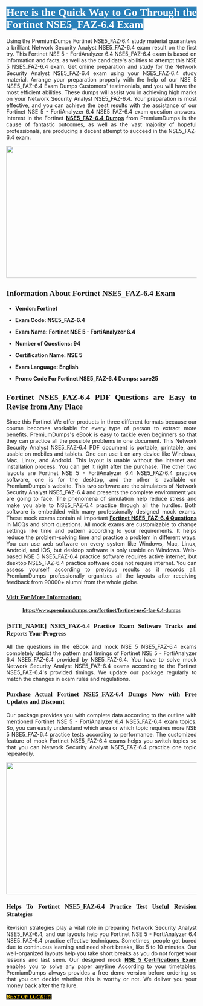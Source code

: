 <h1 style="text-align: justify;"><span style="color:#ffffff;"><span style="font-family:Georgia,serif;"><strong><span style="background-color:#2980b9;">Here is the Quick Way to Go Through the Fortinet NSE5_FAZ-6.4 Exam</span></strong></span></span></h1>

<p style="text-align: justify;">Using the PremiumDumps Fortinet NSE5_FAZ-6.4 study material guarantees a brilliant Network Security Analyst NSE5_FAZ-6.4 exam result on the first try. This Fortinet NSE 5 - FortiAnalyzer 6.4 NSE5_FAZ-6.4 exam is based on information and facts, as well as the candidate's abilities to attempt this NSE 5 NSE5_FAZ-6.4 exam. Get online preparation and study for the Network Security Analyst NSE5_FAZ-6.4 exam using your NSE5_FAZ-6.4 study material. Arrange your preparation properly with the help of our NSE 5 NSE5_FAZ-6.4 Exam Dumps Customers' testimonials, and you will have the most efficient abilities. These dumps will assist you in achieving high marks on your Network Security Analyst NSE5_FAZ-6.4. Your preparation is most effective, and you can achieve the best results with the assistance of our Fortinet NSE 5 - FortiAnalyzer 6.4 NSE5_FAZ-6.4 exam question answers. Interest in the Fortinet <a href="https://www.premiumdumps.com/fortinet/fortinet-nse5-faz-6.4-dumps"><strong>NSE5_FAZ-6.4 </strong><b>Dumps</b></a> from PremiumDumps is the cause of fantastic outcomes, as well as the vast majority of hopeful professionals, are producing a decent attempt to succeed in the NSE5_FAZ-6.4 exam.</p>

<p style="text-align: center;"><a href="https://www.premiumdumps.com/fortinet/fortinet-nse5-faz-6.4-dumps"><img alt="" src="https://i.imgur.com/VJaqCPg.jpeg" style="width: 700px; height: 350px;" /></a></p>

<h2 style="text-align: justify;"><span style="font-family:Georgia,serif;"><strong>Information About Fortinet NSE5_FAZ-6.4 Exam</strong></span></h2>

<ul>
	<li>
	<p style="text-align: justify;"><b>Vendor: Fortinet</b></p>
	</li>
	<li>
	<p style="text-align: justify;"><b>Exam Code: NSE5_FAZ-6.4</b></p>
	</li>
	<li>
	<p style="text-align: justify;"><b>Exam Name: Fortinet NSE 5 - FortiAnalyzer 6.4</b></p>
	</li>
	<li>
	<p style="text-align: justify;"><b>Number of Questions: 94</b></p>
	</li>
	<li>
	<p style="text-align: justify;"><b>Certification Name: NSE 5</b></p>
	</li>
	<li>
	<p style="text-align: justify;"><b>Exam Language: English</b></p>
	</li>
	<li>
	<p style="text-align: justify;"><b>Promo Code For Fortinet NSE5_FAZ-6.4 Dumps: save25</b></p>
	</li>
</ul>

<h2 style="text-align: justify;"><span style="font-family:Georgia,serif;"><strong>Fortinet NSE5_FAZ-6.4 PDF Questions are Easy to Revise from Any Place</strong></span></h2>

<p style="text-align: justify;">Since this Fortinet We offer products in three different formats because our course becomes workable for every type of person to extract more benefits. PremiumDumps's eBook is easy to tackle even beginners so that they can practice all the possible problems in one document. This Network Security Analyst NSE5_FAZ-6.4 PDF document is portable, printable, and usable on mobiles and tablets. One can use it on any device like Windows, Mac, Linux, and Android. This layout is usable without the internet and installation process. You can get it right after the purchase. The other two layouts are Fortinet NSE 5 - FortiAnalyzer 6.4 NSE5_FAZ-6.4 practice software, one is for the desktop, and the other is available on PremiumDumps's website. This two software are the simulators of Network Security Analyst NSE5_FAZ-6.4 and presents the complete environment you are going to face. The phenomena of simulation help reduce stress and make you able to NSE5_FAZ-6.4 practice through all the hurdles. Both software is embedded with many professionally designed mock exams. These mock exams contain all important <strong><a href="https://www.premiumdumps.com/fortinet/fortinet-nse5-faz-6.4-dumps">Fortinet NSE5_FAZ-6.4 Questions</a></strong> in MCQs and short questions. All mock exams are customizable to change settings like time and pattern according to your requirements. It helps reduce the problem-solving time and practice a problem in different ways. You can use web software on every system like Windows, Mac, Linux, Android, and IOS, but desktop software is only usable on Windows. Web-based NSE 5 NSE5_FAZ-6.4 practice software requires active internet, but desktop NSE5_FAZ-6.4 practice software does not require internet. You can assess yourself according to previous results as it records all. PremiumDumps professionally organizes all the layouts after receiving feedback from 90000+ alumni from the whole globe.</p>

<h3><span style="font-family:Georgia,serif;"><strong><u>Visit For More Information:</u></strong></span></h3>

<p style="text-align: center;"><span style="font-size:14px;"><span style="font-family:Georgia,serif;"><strong><a href="https://www.premiumdumps.com/fortinet/fortinet-nse5-faz-6.4-dumps">https://www.premiumdumps.com/fortinet/fortinet-nse5-faz-6.4-dumps</a></strong></span></span></p>

<h3 style="text-align: justify;"><span style="font-family:Georgia,serif;"><strong><strong><strong>[SITE_NAME] NSE5_FAZ-6.4 Practice Exam Software Tracks and Reports Your Progress</strong></strong></strong></span></h3>

<p style="text-align: justify;">All the questions in the eBook and mock NSE 5 NSE5_FAZ-6.4 exams completely depict the pattern and timings of Fortinet NSE 5 - FortiAnalyzer 6.4 NSE5_FAZ-6.4 provided by NSE5_FAZ-6.4. You have to solve mock Network Security Analyst NSE5_FAZ-6.4 exams according to the Fortinet NSE5_FAZ-6.4's provided timings. We update our package regularly to match the changes in exam rules and regulations.</p>

<h3 style="text-align: justify;"><span style="font-family:Georgia,serif;"><strong><strong><strong>Purchase Actual Fortinet NSE5_FAZ-6.4 Dumps Now with Free Updates and Discount</strong></strong></strong></span></h3>

<p style="text-align: justify;">Our package provides you with complete data according to the outline with mentioned Fortinet NSE 5 - FortiAnalyzer 6.4 NSE5_FAZ-6.4 exam topics. So, you can easily understand which area or which topic requires more NSE 5 NSE5_FAZ-6.4 practice tests according to performance. The customized feature of mock Fortinet NSE5_FAZ-6.4 exams helps you switch topics so that you can Network Security Analyst NSE5_FAZ-6.4 practice one topic repeatedly.</p>

<p style="text-align: center;"><strong><a href="https://www.premiumdumps.com/fortinet/fortinet-nse5-faz-6.4-dumps"><img alt="" src="https://i.imgur.com/F18GQwv.jpeg" style="width: 700px; height: 350px;" /></a></strong></p>

<h3 style="text-align: justify;"><span style="font-family:Georgia,serif;"><strong><strong><strong>Helps To Fortinet NSE5_FAZ-6.4 Practice Test Useful Revision Strategies</strong></strong></strong></span></h3>

<p style="text-align: justify;">Revision strategies play a vital role in preparing Network Security Analyst NSE5_FAZ-6.4, and our layouts help you Fortinet NSE 5 - FortiAnalyzer 6.4 NSE5_FAZ-6.4 practice effective techniques. Sometimes, people get bored due to continuous learning and need short breaks, like 5 to 10 minutes. Our well-organized layouts help you take short breaks as you do not forget your lessons and last seen. Our designed mock <strong><a href="https://www.premiumdumps.com/fortinet/nse-5-dumps">NSE 5 Certifications Exam</a></strong> enables you to solve any paper anytime According to your timetables. PremiumDumps always provides a free demo version before ordering so that you can decide whether this is worthy or not. We deliver you your money back after the failure.</p>

<p style="text-align: justify;"><span style="color:#f1c40f;"><strong><span style="font-family:Georgia,serif;"><span style="font-size:14px;"><em><strong><span style="background-color:#000000;">BEST OF LUCK!!!!</span></strong></em></span></span></strong></span></p>
